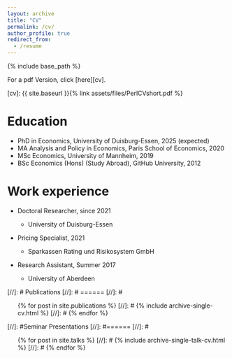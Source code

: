 ```yaml
---
layout: archive
title: "CV"
permalink: /cv/
author_profile: true
redirect_from:
  - /resume
---
```


{% include base_path %}

For a pdf Version, click [here][cv].

[cv]: {{ site.baseurl }}{% link assets/files/PerlCVshort.pdf %}

Education
======
* PhD in Economics, University of Duisburg-Essen, 2025 (expected)
* MA Analysis and Policy in Economics, Paris School of Economics, 2020
* MSc Economics, University of Mannheim, 2019
* BSc Economics (Hons) (Study Abroad), GitHub University, 2012

Work experience
======
* Doctoral Researcher, since 2021
  * University of Duisburg-Essen
    
* Pricing Specialist, 2021
  * Sparkassen Rating und Risikosystem GmbH
    
* Research Assistant, Summer 2017
  * University of Aberdeen

[//]: # Publications
[//]: # ======
[//]: #  <ul>{% for post in site.publications %}
[//]: #   {% include archive-single-cv.html %}
[//]: # {% endfor %}</ul>
  
[//]: #Seminar Presentations
[//]: #======
[//]: #  <ul>{% for post in site.talks %}
[//]: #    {% include archive-single-talk-cv.html %}
[//]: #  {% endfor %}</ul>


